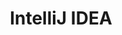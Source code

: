 ---
facebook: https://facebook.com/IntelliJIDEA
logohandle: jetbrains_idea
sort: intellij
title: IntelliJ IDEA
twitter: https://x.com/IntelliJIDEA
website: https://www.jetbrains.com/idea/
wikipedia: https://en.wikipedia.org/wiki/IntelliJ_IDEA
---